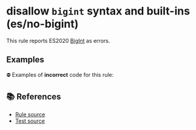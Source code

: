 # disallow `bigint` syntax and built-ins (es/no-bigint)

This rule reports ES2020 [BigInt](https://github.com/tc39/proposal-bigint) as errors.

## Examples

⛔ Examples of **incorrect** code for this rule:

<eslint-playground type="bad" code="/*eslint es/no-bigint: error */
let a = 100n
let b = BigInt(100)
let c = new BigInt64Array(10)
let d = new BigUint64Array(10)
" />

## 📚 References

- [Rule source](https://github.com/mysticatea/eslint-plugin-es/blob/v3.0.1/lib/rules/no-bigint.js)
- [Test source](https://github.com/mysticatea/eslint-plugin-es/blob/v3.0.1/tests/lib/rules/no-bigint.js)
